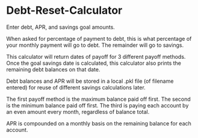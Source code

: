 # Debt-Reset-Calculator

Enter debt, APR, and savings goal amounts.

When asked for percentage of payment to debt, this is what percentage of your monthly payment will go to debt. The remainder will go to savings.

This calculator will return dates of payoff for 3 different payoff methods.
Once the goal savings date is calculated, this calculator also prints the remaining debt balances on that date.

Debt balances and APR will be stored in a local .pkl file (of filename entered) for reuse of different savings calculations later.

The first payoff method is the maximum balance paid off first.
The second is the minimum balance paid off first.
The third is paying each account by an even amount every month, regardless of balance total. 

APR is compounded on a monthly basis on the remaining balance for each account.
